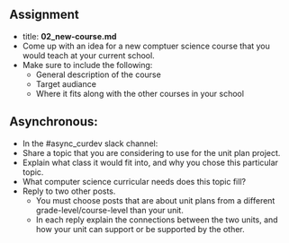 ## Assignment
* title: **02_new-course.md**
* Come up with an idea for a new comptuer science course that you would teach at your current school.
* Make sure to include the following:
  * General description of the course
  * Target audiance
  * Where it fits along with the other courses in your school

## Asynchronous:
* In the \#async_curdev slack channel:
* Share a topic that you are considering to use for the unit plan project.
* Explain what class it would fit into, and why you chose this particular topic.
* What computer science curricular needs does this topic fill?
* Reply to two other posts.
  * You must choose posts that are about unit plans from a different grade-level/course-level than your unit.
  * In each reply explain the connections between the two units, and how your unit can support or be supported by the other.
